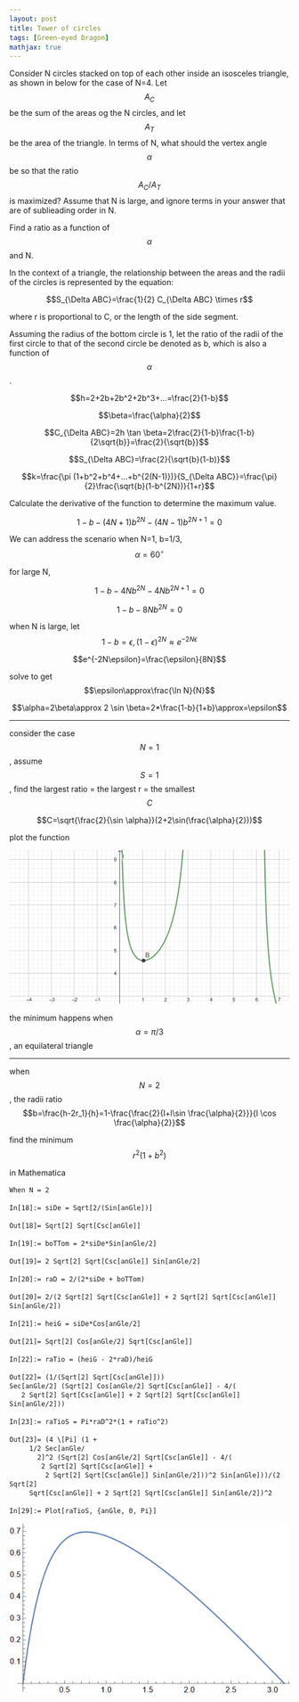 ```yaml
---
layout: post
title: Tower of circles
tags: [Green-eyed Dragon]
mathjax: true
---
```


Consider N circles stacked on top of each other inside an isosceles triangle, as shown in below for the case of N=4. Let $$A_C$$ be the sum of the areas og the N circles, and let $$A_T$$ be the area of the triangle. In terms of N, what should the vertex angle $$\alpha$$ be so that the ratio $$A_C / A_T$$ is maximized? Assume that N is large, and ignore terms in your answer that are of sublieading order in N.

Find a ratio as a function of $$\alpha$$ and N.

In the context of a triangle, the relationship between the areas and the radii of the circles is represented by the equation:

$$S_{\Delta ABC}=\frac{1}{2} C_{\Delta ABC} \times r$$

where r is proportional to C, or the length of the side segment.

Assuming the radius of the bottom circle is 1, let the ratio of the radii of the first circle to that of the second circle be denoted as b, which is also a function of $$\alpha$$.

$$h=2+2b+2b^2+2b^3+...=\frac{2}{1-b}$$

$$\beta=\frac{\alpha}{2}$$

$$C_{\Delta ABC}=2h \tan \beta=2\frac{2}{1-b}\frac{1-b}{2\sqrt{b}}=\frac{2}{\sqrt{b}}$$

$$S_{\Delta ABC}=\frac{2}{\sqrt{b}(1-b)}$$

$$k=\frac{\pi (1+b^2+b^4+...+b^{2(N-1)})}{S_{\Delta ABC}}=\frac{\pi}{2}\frac{\sqrt{b}(1-b^{2N})}{1+r}$$

Calculate the derivative of the function to determine the maximum value.

$$1-b-(4N+1)b^{2N}-(4N-1)b^{2N+1}=0$$

We can address the scenario when N=1, b=1/3, $$\alpha=60^{\circ}$$

for large N, 

$$1-b-4Nb^{2N}-4Nb^{2N+1}=0$$

$$1-b-8Nb^{2N}=0$$

when N is large, let 
$$1-b=\epsilon, (1-\epsilon)^{2N}\approx e^{-2N\epsilon}$$

$$e^{-2N\epsilon}=\frac{\epsilon}{8N}$$

solve to get
$$\epsilon\approx\frac{\ln N}{N}$$

$$\alpha=2\beta\approx 2 \sin \beta=2*\frac{1-b}{1+b}\approx=\epsilon$$


---------

consider the case $$N=1$$, assume $$S=1$$, find the largest ratio = the largest r = the smallest $$C$$

$$C=\sqrt{\frac{2}{\sin \alpha}}(2+2\sin(\frac{\alpha}{2}))$$

plot the function

![](/_posts/image/geo2.png)

the minimum happens when 
$$\alpha=\pi/3$$
, an equilateral triangle

-----
when $$N=2$$, the radii ratio 
$$b=\frac{h-2r_1}{h}=1-\frac{\frac{2}{l+l\sin \frac{\alpha}{2}}}{l \cos \frac{\alpha}{2}}$$

find the minimum 
$$r^2(1+b^2)$$

in Mathematica

```
When N = 2

In[18]:= siDe = Sqrt[2/(Sin[anGle])]

Out[18]= Sqrt[2] Sqrt[Csc[anGle]]

In[19]:= boTTom = 2*siDe*Sin[anGle/2]

Out[19]= 2 Sqrt[2] Sqrt[Csc[anGle]] Sin[anGle/2]

In[20]:= raD = 2/(2*siDe + boTTom)

Out[20]= 2/(2 Sqrt[2] Sqrt[Csc[anGle]] + 2 Sqrt[2] Sqrt[Csc[anGle]] Sin[anGle/2])

In[21]:= heiG = siDe*Cos[anGle/2]

Out[21]= Sqrt[2] Cos[anGle/2] Sqrt[Csc[anGle]]

In[22]:= raTio = (heiG - 2*raD)/heiG

Out[22]= (1/(Sqrt[2] Sqrt[Csc[anGle]]))
Sec[anGle/2] (Sqrt[2] Cos[anGle/2] Sqrt[Csc[anGle]] - 4/(
   2 Sqrt[2] Sqrt[Csc[anGle]] + 2 Sqrt[2] Sqrt[Csc[anGle]] Sin[anGle/2]))

In[23]:= raTioS = Pi*raD^2*(1 + raTio^2)

Out[23]= (4 \[Pi] (1 + 
     1/2 Sec[anGle/
       2]^2 (Sqrt[2] Cos[anGle/2] Sqrt[Csc[anGle]] - 4/(
        2 Sqrt[2] Sqrt[Csc[anGle]] + 
         2 Sqrt[2] Sqrt[Csc[anGle]] Sin[anGle/2]))^2 Sin[anGle]))/(2 Sqrt[2]
     Sqrt[Csc[anGle]] + 2 Sqrt[2] Sqrt[Csc[anGle]] Sin[anGle/2])^2

In[29]:= Plot[raTioS, {anGle, 0, Pi}]
```

![](/_posts/image/geo3.png)

